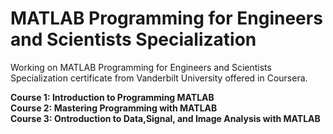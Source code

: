 # MATLAB Programming for Engineers and Scientists Specialization
Working on MATLAB Programming for Engineers and Scientists Specialization certificate from Vanderbilt University offered in Coursera. <br>

**Course 1: Introduction to Programming MATLAB** <br>
**Course 2: Mastering Programming with MATLAB** <br> 
**Course 3: Ontroduction to Data,Signal, and Image Analysis with MATLAB**
